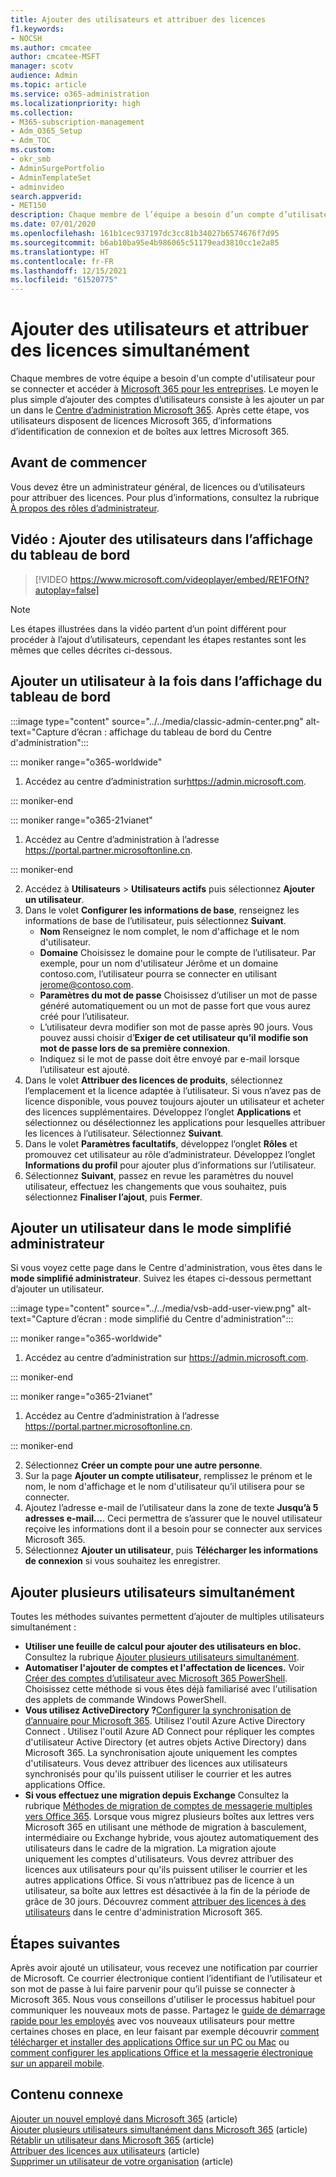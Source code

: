 ```yaml
---
title: Ajouter des utilisateurs et attribuer des licences
f1.keywords:
- NOCSH
ms.author: cmcatee
author: cmcatee-MSFT
manager: scotv
audience: Admin
ms.topic: article
ms.service: o365-administration
ms.localizationpriority: high
ms.collection:
- M365-subscription-management
- Adm_O365_Setup
- Adm_TOC
ms.custom:
- okr_smb
- AdminSurgePortfolio
- AdminTemplateSet
- adminvideo
search.appverid:
- MET150
description: Chaque membre de l’équipe a besoin d’un compte d’utilisateur avant de pouvoir se connecter et accéder à Microsoft 365 pour les entreprises. Apprenez comment ajouter des utilisateurs et attribuer des licences.
ms.date: 07/01/2020
ms.openlocfilehash: 161b1cec937197dc3cc81b34027b6574676f7d95
ms.sourcegitcommit: b6ab10ba95e4b986065c51179ead3810cc1e2a85
ms.translationtype: HT
ms.contentlocale: fr-FR
ms.lasthandoff: 12/15/2021
ms.locfileid: "61520775"
---
```

# <a name="add-users-and-assign-licenses-at-the-same-time"></a>Ajouter des utilisateurs et attribuer des licences simultanément

Chaque membres de votre équipe a besoin d'un compte d'utilisateur pour se connecter et accéder à [Microsoft 365 pour les entreprises](https://www.microsoft.com/microsoft-365/business). Le moyen le plus simple d’ajouter des comptes d’utilisateurs consiste à les ajouter un par un dans le <a href="https://go.microsoft.com/fwlink/p/?linkid=2024339" target="_blank">Centre d’administration Microsoft 365</a>. Après cette étape, vos utilisateurs disposent de licences Microsoft 365, d’informations d’identification de connexion et de boîtes aux lettres Microsoft 365.

## <a name="before-you-begin"></a>Avant de commencer

Vous devez être un administrateur général, de licences ou d’utilisateurs pour attribuer des licences. Pour plus d’informations, consultez la rubrique [À propos des rôles d’administrateur](../../admin/add-users/about-admin-roles.md).

## <a name="watch-add-users-in-the-dashboard-view"></a>Vidéo : Ajouter des utilisateurs dans l’affichage du tableau de bord

> [!VIDEO https://www.microsoft.com/videoplayer/embed/RE1FOfN?autoplay=false]

> [!NOTE]
> Les étapes illustrées dans la vidéo partent d’un point différent pour procéder à l’ajout d’utilisateurs, cependant les étapes restantes sont les mêmes que celles décrites ci-dessous.

## <a name="add-users-one-at-a-time-in-the-dashboard-view"></a>Ajouter un utilisateur à la fois dans l’affichage du tableau de bord

:::image type="content" source="../../media/classic-admin-center.png" alt-text="Capture d’écran : affichage du tableau de bord du Centre d'administration":::

::: moniker range="o365-worldwide"

1. Accédez au centre d’administration sur<https://admin.microsoft.com>.

::: moniker-end

::: moniker range="o365-21vianet"

1. Accédez au Centre d’administration à l’adresse <a href="https://go.microsoft.com/fwlink/p/?linkid=850627" target="_blank">https://portal.partner.microsoftonline.cn</a>.

::: moniker-end 

2. Accédez à **Utilisateurs**  >  **Utilisateurs actifs** puis sélectionnez **Ajouter un utilisateur**.
3. Dans le volet **Configurer les informations de base**, renseignez les informations de base de l’utilisateur, puis sélectionnez **Suivant**.
    - **Nom** Renseignez le nom complet, le nom d'affichage et le nom d'utilisateur.
    - **Domaine** Choisissez le domaine pour le compte de l’utilisateur. Par exemple, pour un nom d'utilisateur Jérôme et un domaine contoso.com, l’utilisateur pourra se connecter en utilisant jerome@contoso.com.
    - **Paramètres du mot de passe** Choisissez d’utiliser un mot de passe généré automatiquement ou un mot de passe fort que vous aurez créé pour l’utilisateur.
    - L’utilisateur devra modifier son mot de passe après 90 jours. Vous pouvez aussi choisir d’**Exiger de cet utilisateur qu’il modifie son mot de passe lors de sa première connexion**.
    - Indiquez si le mot de passe doit être envoyé par e-mail lorsque l’utilisateur est ajouté.
4. Dans le volet **Attribuer des licences de produits**, sélectionnez l’emplacement et la licence adaptée à l’utilisateur. Si vous n’avez pas de licence disponible, vous pouvez toujours ajouter un utilisateur et acheter des licences supplémentaires. Développez l’onglet **Applications** et sélectionnez ou désélectionnez les applications pour lesquelles attribuer les licences à l’utilisateur. Sélectionnez **Suivant**.
5. Dans le volet **Paramètres facultatifs**, développez l’onglet **Rôles** et promouvez cet utilisateur au rôle d’administrateur. Développez l’onglet **Informations du profil** pour ajouter plus d’informations sur l’utilisateur.
6. Sélectionnez **Suivant**, passez en revue les paramètres du nouvel utilisateur, effectuez les changements que vous souhaitez, puis sélectionnez **Finaliser l’ajout**, puis **Fermer**.

## <a name="add-a-user-in-the-admin-simplified-view"></a>Ajouter un utilisateur dans le mode simplifié administrateur

Si vous voyez cette page dans le Centre d'administration, vous êtes dans le **mode simplifié administrateur**. Suivez les étapes ci-dessous permettant d’ajouter un utilisateur.

:::image type="content" source="../../media/vsb-add-user-view.png" alt-text="Capture d’écran : mode simplifié du Centre d'administration":::

::: moniker range="o365-worldwide"

1. Accédez au centre d’administration sur <https://admin.microsoft.com>.

::: moniker-end

::: moniker range="o365-21vianet"

1. Accédez au Centre d’administration à l’adresse <a href="https://go.microsoft.com/fwlink/p/?linkid=850627" target="_blank">https://portal.partner.microsoftonline.cn</a>.

::: moniker-end 

2. Sélectionnez **Créer un compte pour une autre personne**.
3. Sur la page **Ajouter un compte utilisateur**, remplissez le prénom et le nom, le nom d'affichage et le nom d'utilisateur qu’il utilisera pour se connecter.
4. Ajoutez l’adresse e-mail de l’utilisateur dans la zone de texte **Jusqu’à 5 adresses e-mail...**. Ceci permettra de s’assurer que le nouvel utilisateur reçoive les informations dont il a besoin pour se connecter aux services Microsoft 365.
5. Sélectionnez **Ajouter un utilisateur**, puis **Télécharger les informations de connexion** si vous souhaitez les enregistrer.

## <a name="add-multiple-users-at-the-same-time"></a>Ajouter plusieurs utilisateurs simultanément

Toutes les méthodes suivantes permettent d’ajouter de multiples utilisateurs simultanément :

- **Utiliser une feuille de calcul pour ajouter des utilisateurs en bloc.** Consultez la rubrique [Ajouter plusieurs utilisateurs simultanément](../../enterprise/add-several-users-at-the-same-time.md).
- **Automatiser l'ajouter de comptes et l'affectation de licences.** Voir [Créer des comptes d’utilisateur avec Microsoft 365 PowerShell](../../enterprise/create-user-accounts-with-microsoft-365-powershell.md). Choisissez cette méthode si vous êtes déjà familiarisé avec l'utilisation des applets de commande Windows PowerShell.
- **Vous utilisez ActiveDirectory ?**[Configurer la synchronisation de d’annuaire pour Microsoft 365](../../enterprise/set-up-directory-synchronization.md). Utilisez l'outil Azure Active Directory Connect . Utilisez l'outil Azure AD Connect pour répliquer les comptes d'utilisateur Active Directory (et autres objets Active Directory) dans Microsoft 365. La synchronisation ajoute uniquement les comptes d'utilisateurs. Vous devez attribuer des licences aux utilisateurs synchronisés pour qu'ils puissent utiliser le courrier et les autres applications Office.
- **Si vous effectuez une migration depuis Exchange** Consultez la rubrique [Méthodes de migration de comptes de messagerie multiples vers Office 365](/Exchange/mailbox-migration/mailbox-migration). Lorsque vous migrez plusieurs boîtes aux lettres vers Microsoft 365 en utilisant une méthode de migration à basculement, intermédiaire ou Exchange hybride, vous ajoutez automatiquement des utilisateurs dans le cadre de la migration. La migration ajoute uniquement les comptes d'utilisateurs. Vous devrez attribuer des licences aux utilisateurs pour qu'ils puissent utiliser le courrier et les autres applications Office. Si vous n’attribuez pas de licence à un utilisateur, sa boîte aux lettres est désactivée à la fin de la période de grâce de 30 jours. Découvrez comment [attribuer des licences à des utilisateurs](../manage/assign-licenses-to-users.md) dans le centre d'administration Microsoft 365.

## <a name="next-steps"></a>Étapes suivantes

Après avoir ajouté un utilisateur, vous recevez une notification par courrier de Microsoft. Ce courrier électronique contient l’identifiant de l’utilisateur et son mot de passe à lui faire parvenir pour qu’il puisse se connecter à Microsoft 365. Nous vous conseillons d'utiliser le processus habituel pour communiquer les nouveaux mots de passe. Partagez le [guide de démarrage rapide pour les employés](../setup/employee-quick-setup.md) avec vos nouveaux utilisateurs pour mettre certaines choses en place, en leur faisant par exemple découvrir [comment télécharger et installer des applications Office sur un PC ou Mac](https://support.microsoft.com/office/4414eaaf-0478-48be-9c42-23adc4716658) ou [comment configurer les applications Office et la messagerie électronique sur un appareil mobile](https://support.microsoft.com/office/7dabb6cb-0046-40b6-81fe-767e0b1f014f).

## <a name="related-content"></a>Contenu connexe

[Ajouter un nouvel employé dans Microsoft 365](add-new-employee.md) (article)\
[Ajouter plusieurs utilisateurs simultanément dans Microsoft 365](../../enterprise/add-several-users-at-the-same-time.md) (article)\
[Rétablir un utilisateur dans Microsoft 365](restore-user.md) (article)\
[Attribuer des licences aux utilisateurs](../manage/assign-licenses-to-users.md) (article)\
[Supprimer un utilisateur de votre organisation](delete-a-user.md) (article)
